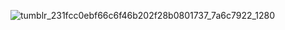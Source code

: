 ![tumblr_231fcc0ebf66c6f46b202f28b0801737_7a6c7922_1280](https://github.com/user-attachments/assets/ea29da13-cb5e-4502-950d-0280f7a58ac8)
